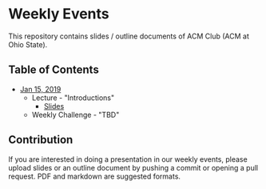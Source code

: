 Weekly Events
===

This repository contains slides / outline documents of ACM Club (ACM at Ohio State).

Table of Contents
---
* [Jan 15, 2019](2019-01-15)
    * Lecture - "Introductions"
        * [Slides](2019-01-15/Introduction.pdf)
    * Weekly Challenge - "TBD"

Contribution
---
If you are interested in doing a presentation in our weekly events, please upload slides or an outline document by pushing a commit or opening a pull request.
PDF and markdown are suggested formats.
